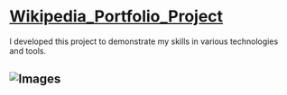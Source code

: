 # [Wikipedia_Portfolio_Project](https://www.wikipedia.org/)
I developed this project to demonstrate my skills in various technologies and tools.
## ![Images](https://logos-world.net/wp-content/uploads/2020/09/Wikipedia-Logo.png)
